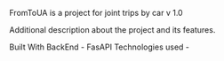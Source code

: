 FromToUA  is a project for joint trips by car
v 1.0


Additional description about the project and its features.

Built With
BackEnd - FasAPI
Technologies used -             

